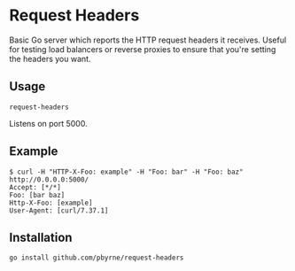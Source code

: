 Request Headers
===============

Basic Go server which reports the HTTP request headers it receives.
Useful for testing load balancers or reverse proxies to ensure that you're setting the headers you want.

Usage
-----

```
request-headers
```

Listens on port 5000.

Example
-------

```
$ curl -H "HTTP-X-Foo: example" -H "Foo: bar" -H "Foo: baz" http://0.0.0.0:5000/
Accept: [*/*]
Foo: [bar baz]
Http-X-Foo: [example]
User-Agent: [curl/7.37.1]
```

Installation
------------

```
go install github.com/pbyrne/request-headers
```
